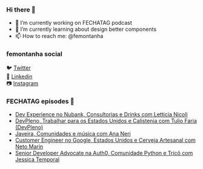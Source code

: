 ### Hi there 👋

- 🔭 I’m currently working on FECHATAG podcast
- 🌱 I’m currently learning about design better components
- 📫 How to reach me: @femontanha

### femontanha social

🐦 [Twitter](https://twitter.com/femontanha)<br>
💼 [Linkedin](https://www.linkedin.com/in/femontanha)<br>
📷 [Instagram](http://instagram.com/fellipeazambuja)<br>

### FECHATAG episodes 🎤

<!-- BLOG-POST-LIST:START -->
- [Dev Experience no Nubank, Consultorias e Drinks com Letticia Nicoli](https://anchor.fm/fechatagpodcast/episodes/Dev-Experience-no-Nubank--Consultorias-e-Drinks-com-Letticia-Nicoli-e17f0gl)
- [DevPleno, Trabalhar para os Estados Unidos e Calistenia com Tulio Faria (DevPleno)](https://anchor.fm/fechatagpodcast/episodes/DevPleno--Trabalhar-para-os-Estados-Unidos-e-Calistenia-com-Tulio-Faria-DevPleno-e17afch)
- [Javeira, Comunidades e música com Ana Neri](https://anchor.fm/fechatagpodcast/episodes/Javeira--Comunidades-e-msica-com-Ana-Neri-e174kl0)
- [Customer Engineer no Google, Estados Unidos e Cerveja Artesanal com Neto Marin](https://anchor.fm/fechatagpodcast/episodes/Customer-Engineer-no-Google--Estados-Unidos-e-Cerveja-Artesanal-com-Neto-Marin-e16qj4c)
- [Senior Developer Advocate na Auth0, Comunidade Python e Tricô com Jessica Temporal](https://anchor.fm/fechatagpodcast/episodes/Senior-Developer-Advocate-na-Auth0--Comunidade-Python-e-Tric-com-Jessica-Temporal-e16leum)
<!-- BLOG-POST-LIST:END -->